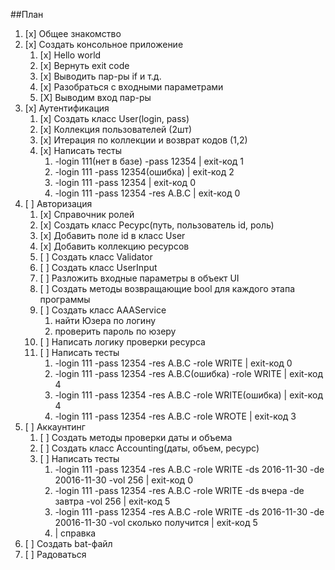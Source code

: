 ##План

1. [x] Общее знакомство
2. [x] Создать консольное приложение
	1. [x] Hello world
	2. [x] Вернуть exit code
	3. [x] Выводить пар-ры if и т.д.
	4. [x] Разобраться с входными параметрами
	5. [X] Выводим вход пар-ры
6. [x] Аутентификация
	1. [x] Создать класс User(login, pass)
	2. [x] Коллекция пользователей (2шт)
	3. [x] Итерация по коллекции и возврат кодов (1,2)
	4. [x] Написать тесты
		1. -login 111(нет в базе) -pass 12354 | exit-код 1
		2. -login 111 -pass 12354(ошибка)      | exit-код 2
		3.  -login 111 -pass 12354  | exit-код 0
		4.  -login 111 -pass 12354  -res A.B.C   |    exit-код 0
5. [ ] Авторизация 
	1. [x] Справочник ролей
	2. [x] Создать класс Ресурс(путь, пользователь id, роль)
	3. [x] Добавить поле id в класс User
	4. [x] Добавить коллекцию ресурсов
	5. [ ] Создать класс Validator
	6. [ ] Создать класс UserInput
	7. [ ] Разложить входные параметры в объект UI
	8. [ ] Создать методы возвращающие bool для каждого этапа программы 
	9. [ ] Создать класс AAAService 
		1. найти Юзера по логину
		2. проверить пароль по юзеру
	3. [ ] Написать логику проверки ресурса
	4. [ ] Написать тесты
		1. -login 111 -pass 12354  -res A.B.C -role WRITE   |    exit-код 0     
		2. -login 111 -pass 12354  -res A.B.C(ошибка) -role WRITE   |    exit-код 4
		3. -login 111 -pass 12354  -res A.B.C -role WRITE(ошибка)   |    exit-код 4
		4. -login 111 -pass 12354  -res A.B.C -role WROTE   |    exit-код 3
5. [ ] Аккаунтинг 
	1. [ ] Создать методы проверки даты и объема
	2. [ ] Создать класс Accounting(даты, объем, ресурс)
	3. [ ] Написать тесты
		1.  -login 111 -pass 12354  -res A.B.C -role WRITE -ds 2016-11-30 -de 20016-11-30 -vol 256    |    exit-код 0   
		2.  -login 111 -pass 12354  -res A.B.C -role WRITE -ds вчера -de завтра -vol 256    |    exit-код 5
		3.  -login 111 -pass 12354  -res A.B.C -role WRITE -ds 2016-11-30 -de 20016-11-30 -vol сколько получится    |    exit-код 5
		4.    | справка  
5. [ ] Создать bat-файл 
4. [ ] Радоваться

